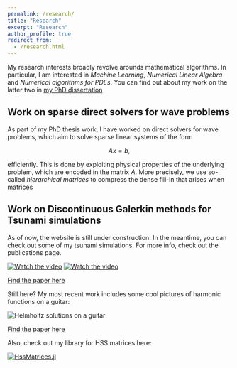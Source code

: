 ```yaml
---
permalink: /research/
title: "Research"
excerpt: "Research"
author_profile: true
redirect_from: 
  - /research.html
---
```


My research interests broadly revolve arounds mathematical algorithms. In particular, I am interested in *Machine Learning*, *Numerical Linear Algebra* and *Numerical algorithms for PDEs*. You can find out about my work on the latter two in [my PhD dissertation](https://bonevbs.github.io/files/dissertation.pdf)

## Work on sparse direct solvers for wave problems

As part of my PhD thesis work, I have worked on direct solvers for wave problems, which aim to solve sparse linear systems of the form

$$A x = b,$$

efficiently. This is done by exploiting physical properties of the underlying problem, which are encoded in the matrix $A$. More precisely, we use so-called *hierarchical matrices* to compress the dense fill-in that arises when matrices 

## Work on Discontinuous Galerkin methods for Tsunami simulations

As of now, the website is still under construction. In the meantime, you can check out some of my tsunami simulations. For more info, check out the publications page.

[![Watch the video](https://bonevbs.github.io/files/amr_showcase_prev.png)](/files/amr_showcase.mp4) 
[![Watch the video](https://bonevbs.github.io/files/tohoku_prev.png)](https://bonevbs.github.io/files/tohoku.mp4)

[Find the paper here](https://infoscience.epfl.ch/record/232449?ln=en)

Still here? My most recent work includes some cool pictures of harmonic functions on a guitar:

![Helmholtz solutions on a guitar](https://bonevbs.github.io/files/guitars_hprecon.png)

[Find the paper here](https://infoscience.epfl.ch/record/279971?ln=en)

Also, check out my library for HSS matrices here:

[![HssMatrices.jl](https://raw.githubusercontent.com/bonevbs/HssMatrices.jl/main/img/plotranks.svg)](https://github.com/bonevbs/HssMatrices.jl)
